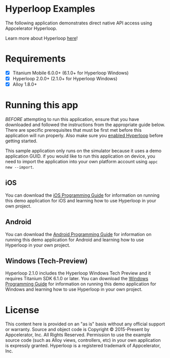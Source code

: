 # Hyperloop Examples

The following application demonstrates direct native API access using Appcelerator Hyperloop.

Learn more about Hyperloop [here](http://www.appcelerator.com/mobile-app-development-products/hyperloop/)!

# Requirements

- [x] Titanium Mobile 6.0.0+ (6.1.0+ for Hyperloop Windows)
- [x] Hyperloop 2.0.0+ (2.1.0+ for Hyperloop Windows)
- [x] Alloy 1.8.0+

# Running this app

*BEFORE* attempting to run this application, ensure that you have downloaded and followed the instructions from the appropriate guide below. There are specific prerequisites that must be first met before this application will run properly. Also make sure you [enabled Hyperloop](http://docs.appcelerator.com/platform/latest/#!/guide/Enabling_Hyperloop) before getting started.

This sample application only runs on the simulator because it uses a demo application GUID. if you would like to run this application on device, you need to import the application into your own platform account using `appc new --import`.

## iOS

You can download the [iOS Programming Guide](http://docs.appcelerator.com/platform/latest/#!/guide/iOS_Hyperloop_Programming_Guide) for information on running this demo application for iOS and learning how to use Hyperloop in your own project.

## Android

You can download the [Android Programming Guide](http://docs.appcelerator.com/platform/latest/#!/guide/Android_Hyperloop_Programming_Guide) for information on running this demo application for Android and learning how to use Hyperloop in your own project.

## Windows (Tech-Preview)

Hyperloop 2.1.0 includes the Hyperloop Windows Tech Preview and it requires Titanium SDK 6.1.0 or later.
You can download the [Windows Programming Guide](http://docs.appcelerator.com/platform/latest/#!/guide/Windows_Hyperloop_Programming_Guide) for information on running this demo application for Windows and learning how to use Hyperloop in your own project.

# License

This content here is provided on an "as is" basis without any official support or warranty. Source and object code is Copyright &copy; 2015-Present by Appcelerator, Inc. All Rights Reserved. Permission to use the example source code (such as Alloy views, controllers, etc) in your own application is expressly granted. Hyperloop is a registered trademark of Appcelerator, Inc. 
